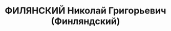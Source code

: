 ---
title: ФИЛЯНСКИЙ Николай Григорьевич (Финляндский)
description: "(6.12.1873, с. Поповка Миргородского уезда на Полтавщине ~ 12.01.1938)\
  \ - поэт, искусствовед, краевед, археолог. \n  Закончил Лубенскую гимназию, естественное\
  \ отделение физико-математического ф-та Московского ун-та (1899). Одновременно изучал\
  \ теорию и историю искусства, посещал художественную студию В. Серова и архитектурную\
  \ мастерскую лидера московского модерна Й.Шехтеля. В 1903-1904 гг. с целью усовершенствования\
  \ знаний по архитектуре и живописи был во Франции, сдал экзамены на право вести\
  \ строительные работы. Путешествовал по Украине, изучая архитектуру барокко. Проявлял\
  \ живой интерес к украинской архитектурной традиции и ее существованию в новых исторических\
  \ условиях. \n  Вера в богатый духовный опыт украинского народа и в то, что скоро\
  \ он скажет свое весомое барокковое слово в архитектуре, нашли продолжение в его\
  \ поэзии. Мастер поэтического барокко, Н.Филянский был автором сборников стихов\
  \ «Лірика» (1906), «Galendarium» (1911), «Цілую землю» (1928) и неопубликованной\
  \ «Шукаю тих» (1917). Готовил сборник переводов на современный украинский язык произведений\
  \ Г.Сковороды с собственной оценкой его философских идей. Участие в Днепрогэсовской\
  \ археологической экспедиции вдохновило его на написание книги «Від порогів до моря»,\
  \ в которую вошли археологические, исторические, геологические, сельскохозяйственные\
  \ этюды. \n  В 1924-26 гг. работал в Центральном пролетарском музее Полтавщины (с\
  \ 1926 г. - Полтавский государственный музей) и Харьковском историческом музее.\
  \ В 1936-37 гг. принимал участие в организации и оформлении Киевского исторического\
  \ музея. В 1930 г. Н.Филянский получил назначение на должность директора музея Днепростроя\
  \ в Запорожье. Вследствие активной работы по комплектованию музейных коллекций были\
  \ собраны значительные материалы по истории и природе Запорожского края от древнейших\
  \ времен до современности. Он мечтал, чтобы этот музей стал лучшим музеем Украины.\
  \ \n  В 1937 г. был обвинен в «контрреволюционной деятельности». Реабилитирован\
  \ в 1959 г."
---